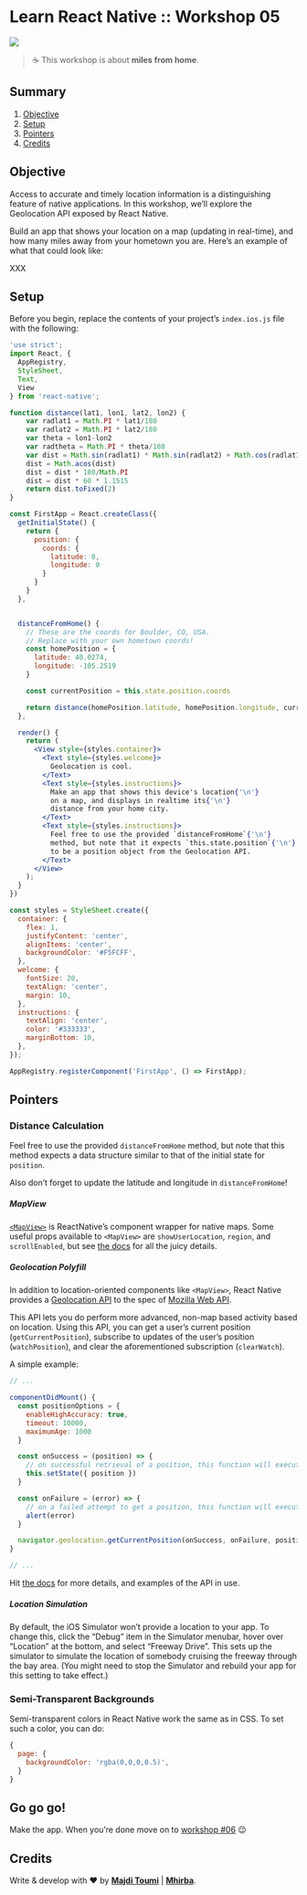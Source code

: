 # Learn React Native :: Workshop 05

[![](https://img.shields.io/badge/React%20Native-v0.44-blue.svg)](https://facebook.github.io/react-native/)

> :coffee: This workshop is about **miles from home**.

## <a name='TOC'>Summary</a>

01. [Objective](#objective)
02. [Setup](#setup)
02. [Pointers](#pointers)
42. [Credits](#credits)

## <a name='objective'>Objective</a>

Access to accurate and timely location information is a distinguishing feature of native applications. In this workshop, we’ll explore the Geolocation API exposed by React Native.

Build an app that shows your location on a map (updating in real-time), and how many miles away from your hometown you are.
Here’s an example of what that could look like:

XXX

## <a name='setup'>Setup</a>

Before you begin, replace the contents of your project’s `index.ios.js` file with the following:

```jsx
'use strict';
import React, {
  AppRegistry,
  StyleSheet,
  Text,
  View
} from 'react-native';

function distance(lat1, lon1, lat2, lon2) {
    var radlat1 = Math.PI * lat1/180
    var radlat2 = Math.PI * lat2/180
    var theta = lon1-lon2
    var radtheta = Math.PI * theta/180
    var dist = Math.sin(radlat1) * Math.sin(radlat2) + Math.cos(radlat1) * Math.cos(radlat2) * Math.cos(radtheta);
    dist = Math.acos(dist)
    dist = dist * 180/Math.PI
    dist = dist * 60 * 1.1515
    return dist.toFixed(2)
}

const FirstApp = React.createClass({
  getInitialState() {
    return {
      position: {
        coords: {
          latitude: 0,
          longitude: 0
        }
      }
    }
  },


  distanceFromHome() {
    // These are the coords for Boulder, CO, USA.
    // Replace with your own hometown coords!
    const homePosition = {
      latitude: 40.0274,
      longitude: -105.2519
    }

    const currentPosition = this.state.position.coords

    return distance(homePosition.latitude, homePosition.longitude, currentPosition.latitude, currentPosition.longitude)
  },

  render() {
    return (
      <View style={styles.container}>
        <Text style={styles.welcome}>
          Geolocation is cool.
        </Text>
        <Text style={styles.instructions}>
          Make an app that shows this device's location{'\n'}
          on a map, and displays in realtime its{'\n'}
          distance from your home city.
        </Text>
        <Text style={styles.instructions}>
          Feel free to use the provided `distanceFromHome`{'\n'}
          method, but note that it expects `this.state.position`{'\n'}
          to be a position object from the Geolocation API.
        </Text>
      </View>
    );
  }
})

const styles = StyleSheet.create({
  container: {
    flex: 1,
    justifyContent: 'center',
    alignItems: 'center',
    backgroundColor: '#F5FCFF',
  },
  welcome: {
    fontSize: 20,
    textAlign: 'center',
    margin: 10,
  },
  instructions: {
    textAlign: 'center',
    color: '#333333',
    marginBottom: 10,
  },
});

AppRegistry.registerComponent('FirstApp', () => FirstApp);
```

## <a name='pointers'>Pointers</a>

### Distance Calculation

Feel free to use the provided `distanceFromHome` method, but note that this method expects a data structure similar to that of the initial state for `position`.

Also don’t forget to update the latitude and longitude in `distanceFromHome`!

##### MapView

[`<MapView>`](https://facebook.github.io/react-native/docs/mapview.html#content) is ReactNative’s component wrapper for native maps. Some useful props available to `<MapView>` are `showUserLocation`, `region`, and `scrollEnabled`, but see [the docs](https://facebook.github.io/react-native/docs/mapview.html#props) for all the juicy details.


##### Geolocation Polyfill

In addition to location-oriented components like `<MapView>`, React Native provides a [Geolocation API](https://facebook.github.io/react-native/docs/geolocation.html#content) to the spec of [Mozilla Web API](https://developer.mozilla.org/en-US/docs/Web/API/Geolocation).

This API lets you do perform more advanced, non-map based activity based on location.
Using this API, you can get a user’s current position (`getCurrentPosition`), subscribe to updates of the user’s position (`watchPosition`), and clear the aforementioned subscription (`clearWatch`).

A simple example:

```jsx
// ...

componentDidMount() {
  const positionOptions = {
    enableHighAccuracy: true,
    timeout: 10000,
    maximumAge: 1000
  }

  const onSuccess = (position) => {
    // on successful retrieval of a position, this function will execute
    this.setState({ position })
  }

  const onFailure = (error) => {
    // on a failed attempt to get a position, this function will execute
    alert(error)
  }

  navigator.geolocation.getCurrentPosition(onSuccess, onFailure, positionOptions)
}

// ...
```

Hit [the docs](https://facebook.github.io/react-native/docs/geolocation.html#content) for more details, and examples of the API in use.

##### Location Simulation

By default, the iOS Simulator won’t provide a location to your app. To change this, click the “Debug” item in the Simulator menubar, hover over “Location” at the bottom, and select “Freeway Drive”. This sets up the simulator to simulate the location of somebody cruising the freeway through the bay area. (You might need to stop the Simulator and rebuild your app for this setting to take effect.)

### Semi-Transparent Backgrounds

Semi-transparent colors in React Native work the same as in CSS. To set such a color, you can do:

```jsx
{
  page: {
    backgroundColor: 'rgba(0,0,0,0.5)',
  }
}
```

## <a name='gogogo'>Go go go!</a>

Make the app. When you’re done move on to [workshop #06](https://github.com/majdi/learn-react-native/tree/master/workshop-06) :wink:

## <a name='credits'>Credits</a>

Write & develop with :heart: by [**Majdi Toumi**](http://majditoumi.com) | [**Mhirba**](http://www.mhirba.com).
